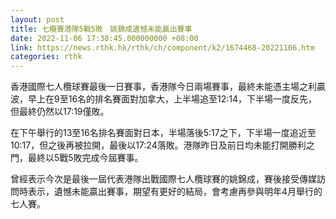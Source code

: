 ```yaml
---
layout: post
title: 七欖賽港隊5戰5敗　姚錦成遺憾未能贏出賽事
date: 2022-11-06 17:38:45.000000000 +08:00
link: https://news.rthk.hk/rthk/ch/component/k2/1674468-20221106.htm
categories: rthk
---
```


香港國際七人欖球賽最後一日賽事，香港隊今日兩場賽事，最終未能憑主場之利贏波，早上在9至16名的排名賽面對加拿大，上半場追至12:14，下半場一度反先，但最終仍然以17:19僅敗。

在下午舉行的13至16名排名賽面對日本，半場落後5:17之下，下半場一度追近至10:17，但之後再被拉開，最後以17:24落敗。港隊昨日及前日均未能打開勝利之門，最終以5戰5敗完成今屆賽事。

曾經表示今次是最後一屆代表港隊出戰國際七人欖球賽的姚錦成，賽後接受傳媒訪問時表示，遺憾未能贏出賽事，期望有更好的結局，會考慮再參與明年4月舉行的七人賽。
